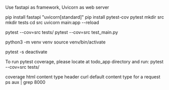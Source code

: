 Use fastapi as framework, Uvicorn as web server

pip install fastapi "uvicorn[standard]"
pip install pytest-cov pytest
mkdir src
mkdir tests
cd src
uvicorn main:app --reload


pytest --cov=src tests/
pytest --cov=src test_main.py

python3 -m venv venv
source venv/bin/activate

pytest -s
deactivate

To run pytest coverage, please locate at todo_app directory and run:
pytest --cov=src tests/



<!-- Notes for reference -->
coverage html
content type header
curl default content type for a request
ps aux | grep 8000